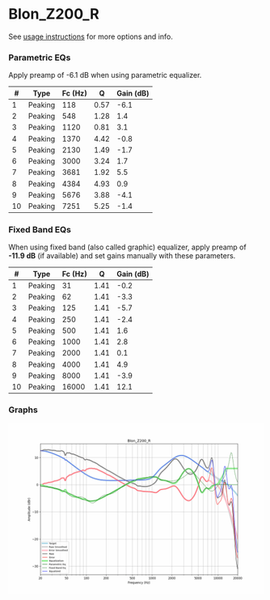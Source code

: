 # Blon_Z200_R
See [usage instructions](https://github.com/jaakkopasanen/AutoEq#usage) for more options and info.

### Parametric EQs
Apply preamp of -6.1 dB when using parametric equalizer.

|   # | Type    |   Fc (Hz) |    Q |   Gain (dB) |
|-----|---------|-----------|------|-------------|
|   1 | Peaking |       118 | 0.57 |        -6.1 |
|   2 | Peaking |       548 | 1.28 |         1.4 |
|   3 | Peaking |      1120 | 0.81 |         3.1 |
|   4 | Peaking |      1370 | 4.42 |        -0.8 |
|   5 | Peaking |      2130 | 1.49 |        -1.7 |
|   6 | Peaking |      3000 | 3.24 |         1.7 |
|   7 | Peaking |      3681 | 1.92 |         5.5 |
|   8 | Peaking |      4384 | 4.93 |         0.9 |
|   9 | Peaking |      5676 | 3.88 |        -4.1 |
|  10 | Peaking |      7251 | 5.25 |        -1.4 |

### Fixed Band EQs
When using fixed band (also called graphic) equalizer, apply preamp of **-11.9 dB** (if available) and set gains manually with these parameters.

|   # | Type    |   Fc (Hz) |    Q |   Gain (dB) |
|-----|---------|-----------|------|-------------|
|   1 | Peaking |        31 | 1.41 |        -0.2 |
|   2 | Peaking |        62 | 1.41 |        -3.3 |
|   3 | Peaking |       125 | 1.41 |        -5.7 |
|   4 | Peaking |       250 | 1.41 |        -2.4 |
|   5 | Peaking |       500 | 1.41 |         1.6 |
|   6 | Peaking |      1000 | 1.41 |         2.8 |
|   7 | Peaking |      2000 | 1.41 |         0.1 |
|   8 | Peaking |      4000 | 1.41 |         4.9 |
|   9 | Peaking |      8000 | 1.41 |        -3.9 |
|  10 | Peaking |     16000 | 1.41 |        12.1 |

### Graphs
![](./Blon_Z200_R.png)
